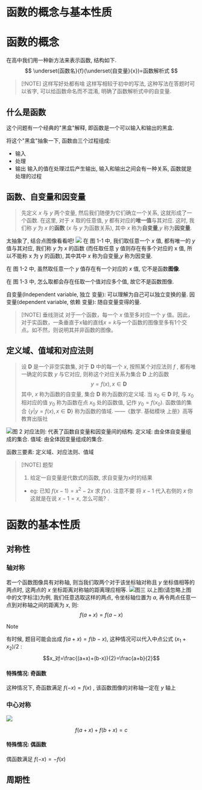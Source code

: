 # 函数的概念与基本性质
# 函数的概念

在高中我们用一种新方法来表示函数, 结构如下. 
$$
\underset{函数名}{f}(\underset{自变量}{x})=函数解析式
$$

> [!NOTE] 这样写好处都有啥
> 这样写相较于初中的写法, 这种写法在答题时可以省字, 可以给函数命名而不混淆, 明确了函数解析式中的自变量. 
## 什么是函数

这个问题有一个经典的"黑盒"解释, 即函数是一个可以输入和输出的黑盒. 

将这个"黑盒"抽象一下, 函数由三个过程组成: 
- 输入
- 处理
- 输出
输入的值在处理过后产生输出, 输入和输出之间会有一种关系, 函数就是处理的过程
## 函数、自变量和因变量

> 先定义 $x$ 与 $y$ 两个变量, 然后我们随便为它们确立一个关系, 这就形成了一个函数. 在这里, 对于 $x$ 取的任意值, $y$ 都有对应的**唯一值**与其对应. 这时, 我们称 $y$ 为 $x$ 的**函数** ($x$ 与 $y$ 为函数关系), 其中 $x$ 称为**自变量**,$y$ 称为**因变量**. 

太抽象了, 结合点图像看看吧! 
![](assets/函数的概念_1.svg)
在 图 1-1 中, 我们取任意一个 $x$ 值, 都有唯一的 $y$ 值与其对应, 我们称 $y$ 为 $x$ 的函数 <span class="heimu">(而任取任意 y 值则存在有多个对应的 x 值, 所以不能称 x 为 y 的函数)</span>, 其中其中 $x$ 称为自变量,$y$ 称为因变量. 

在 图 1-2 中, 虽然取任意一个 $y$ 值存在有一个对应的 $x$ 值, 它不是函数**图像**.

在 图 1-3 中, 怎么取都会存在任取一个值对应多个值, 故它不是函数图像.

自变量(Independent variable, 独立 变量): 可以理解为自己可以独立变换的量. 
因变量(dependent variable, 依赖 变量): 随自变量变得的量. 

> [!NOTE] 垂线测试
> 对于一个函数，每一个 $x$ 值至多对应一个 $y$ 值。因此，对于实函数，一条垂直于x轴的直线$x=k$与一个函数的图像至多有1个交点。如不然，则说明其并非函数的图像。

## 定义域、值域和对应法则

> 设 $\mathbf{D}$ 是一个非空实数集, 对于 $\mathbf{D}$ 中的每一个 $x$, 按照某个对应法则 $f$ , 都有唯一确定的实数 $y$ 与它对应, 则称这个对应关系为集合 $\mathbf{D}$ 上的函数
> $$
y=f(x),x\in\mathbf{D}
$$
> 其中, $x$ 称为函数的自变量, 集合 $\mathbf{D}$ 称为函数的定义域.
> 当 $x_0\in \mathbf{D}$ 时, 与 $x_0$ 相对应的值 $y_0$ 称为函数在点 $x_0$ 处的函数值, 记作 $y_0=f(x_0)$. 函数值的集合 $\{y|y=f(x),x\in \mathbf{D}\}$ 称为函数的值域. 
> ——《数学. 基础模块 上册》高等教育出版社

![图 2](assets/函数的概念_2.svg)
对应法则: 代表了函数自变量和因变量间的结构. 
定义域: 由全体自变量组成的集合. 
值域: 由全体因变量组成的集合. 

函数三要素: 定义域、对应法则、值域 


> [!NOTE] 题型
> 1. 给定一自变量是代数式的函数, 求自变量为x时的结果
> 	- eg: 已知 $f(x-1)=x^2-2x$ 求 $f(x)$.
> 		注意不要 将 $x-1$ 代入右侧的 $x$ <span class="heimu">你这就是在说 $x-1=x$, 怎么可能? </span>. 

# 函数的基本性质

## 对称性
### 轴对称
若一个函数图像具有对称轴, 则当我们取两个对于该坐标轴对称且 $y$ 坐标值相等的两点时, 这两点的 $x$ 坐标距离对称轴的距离理应相等. 
![图三](assets/函数的性质_1.svg)
以上图(请忽略上图中的文字标注)为例, 我们任意选取这样的两点, 令坐标轴位置为 $a$, 再令两点任意一点到对称轴之间的距离为 $x$, 则: 
$$
f(a+x)=f(a-x)
$$

> [!NOTE]
> 有时候, 题目可能会出成 $f(a+x)=f(b-x)$, 这种情况可以代入中点公式 $(x_1+x_2)/2$ : 
> $$x_对=\frac{(a+x)+(b-x)}{2}=\frac{a+b}{2}$$

#### 特殊情况: 奇函数

这种情况下, 奇函数满足 $f(-x)=f(x)$ , 该函数图像的对称轴一定在 $y$ 轴上

### 中心对称
![](assets/函数的性质_2.svg)

$$
f(a+x)+f(b+x)=c
$$

#### 特殊情况: 偶函数
偶函数满足 $f(-x)=-f(x)$ 

## 周期性